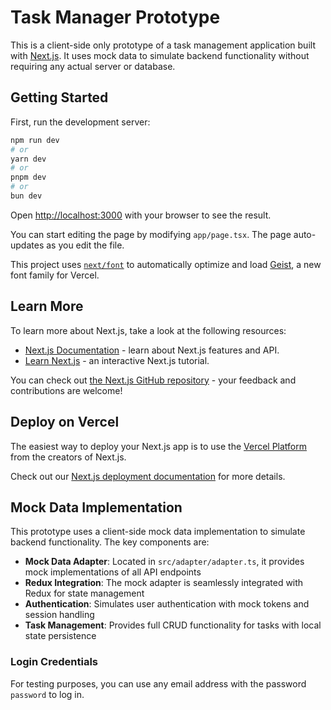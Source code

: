 # Task Manager Prototype

This is a client-side only prototype of a task management application built with [Next.js](https://nextjs.org). It uses mock data to simulate backend functionality without requiring any actual server or database.

## Getting Started

First, run the development server:

```bash
npm run dev
# or
yarn dev
# or
pnpm dev
# or
bun dev
```

Open [http://localhost:3000](http://localhost:3000) with your browser to see the result.

You can start editing the page by modifying `app/page.tsx`. The page auto-updates as you edit the file.

This project uses [`next/font`](https://nextjs.org/docs/app/building-your-application/optimizing/fonts) to automatically optimize and load [Geist](https://vercel.com/font), a new font family for Vercel.

## Learn More

To learn more about Next.js, take a look at the following resources:

- [Next.js Documentation](https://nextjs.org/docs) - learn about Next.js features and API.
- [Learn Next.js](https://nextjs.org/learn) - an interactive Next.js tutorial.

You can check out [the Next.js GitHub repository](https://github.com/vercel/next.js) - your feedback and contributions are welcome!

## Deploy on Vercel

The easiest way to deploy your Next.js app is to use the [Vercel Platform](https://vercel.com/new?utm_medium=default-template&filter=next.js&utm_source=create-next-app&utm_campaign=create-next-app-readme) from the creators of Next.js.

Check out our [Next.js deployment documentation](https://nextjs.org/docs/app/building-your-application/deploying) for more details.

## Mock Data Implementation

This prototype uses a client-side mock data implementation to simulate backend functionality. The key components are:

- **Mock Data Adapter**: Located in `src/adapter/adapter.ts`, it provides mock implementations of all API endpoints
- **Redux Integration**: The mock adapter is seamlessly integrated with Redux for state management
- **Authentication**: Simulates user authentication with mock tokens and session handling
- **Task Management**: Provides full CRUD functionality for tasks with local state persistence

### Login Credentials

For testing purposes, you can use any email address with the password `password` to log in.
